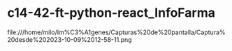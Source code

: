 # c14-42-ft-python-react_InfoFarma
file:///home/milo/Im%C3%A1genes/Capturas%20de%20pantalla/Captura%20desde%202023-10-09%2012-58-11.png
